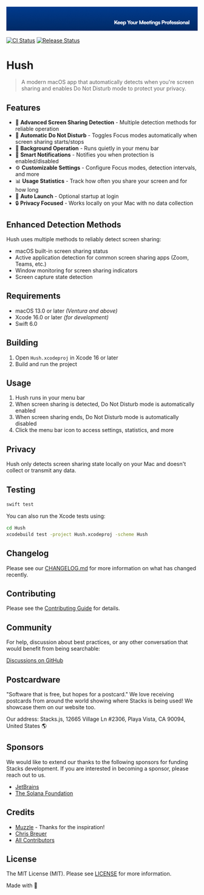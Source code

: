 <p align="center"><img src=".github/cover.jpg" alt="Social Card of this repo"></p>

[![CI Status](https://github.com/stacksjs/hush/workflows/CI/badge.svg)](https://github.com/stacksjs/hush/actions/workflows/ci.yml)
[![Release Status](https://github.com/stacksjs/hush/workflows/Release/badge.svg)](https://github.com/stacksjs/hush/actions/workflows/release.yml)
<!-- [![npm downloads][npm-downloads-src]][npm-downloads-href] -->
<!-- [![Codecov][codecov-src]][codecov-href] -->

# Hush

> A modern macOS app that automatically detects when you're screen sharing and enables Do Not Disturb mode to protect your privacy.

## Features

- 🎯 **Advanced Screen Sharing Detection** - Multiple detection methods for reliable operation
- 🔕 **Automatic Do Not Disturb** - Toggles Focus modes automatically when screen sharing starts/stops
- 🔄 **Background Operation** - Runs quietly in your menu bar
- 🔔 **Smart Notifications** - Notifies you when protection is enabled/disabled
- ⚙️ **Customizable Settings** - Configure Focus modes, detection intervals, and more
- 📊 **Usage Statistics** - Track how often you share your screen and for how long
- 🚀 **Auto Launch** - Optional startup at login
- 🔒 **Privacy Focused** - Works locally on your Mac with no data collection

## Enhanced Detection Methods

Hush uses multiple methods to reliably detect screen sharing:
- macOS built-in screen sharing status
- Active application detection for common screen sharing apps (Zoom, Teams, etc.)
- Window monitoring for screen sharing indicators
- Screen capture state detection

## Requirements

- macOS 13.0 or later _(Ventura and above)_
- Xcode 16.0 or later _(for development)_
- Swift 6.0

## Building

1. Open `Hush.xcodeproj` in Xcode 16 or later
2. Build and run the project

## Usage

1. Hush runs in your menu bar
2. When screen sharing is detected, Do Not Disturb mode is automatically enabled
3. When screen sharing ends, Do Not Disturb mode is automatically disabled
4. Click the menu bar icon to access settings, statistics, and more

## Privacy

Hush only detects screen sharing state locally on your Mac and doesn't collect or transmit any data.

## Testing

```bash
swift test
```

You can also run the Xcode tests using:

```bash
cd Hush
xcodebuild test -project Hush.xcodeproj -scheme Hush
```

## Changelog

Please see our [CHANGELOG.md](CHANGELOG.md) for more information on what has changed recently.

## Contributing

Please see the [Contributing Guide](.github/CONTRIBUTING.md) for details.

## Community

For help, discussion about best practices, or any other conversation that would benefit from being searchable:

[Discussions on GitHub](https://github.com/username/hush/discussions)

## Postcardware

"Software that is free, but hopes for a postcard." We love receiving postcards from around the world showing where Stacks is being used! We showcase them on our website too.

Our address: Stacks.js, 12665 Village Ln #2306, Playa Vista, CA 90094, United States 🌎

## Sponsors

We would like to extend our thanks to the following sponsors for funding Stacks development. If you are interested in becoming a sponsor, please reach out to us.

- [JetBrains](https://www.jetbrains.com/)
- [The Solana Foundation](https://solana.com/)

## Credits

- [Muzzle](https://github.com/gilbarbara/muzzle) - Thanks for the inspiration!
- [Chris Breuer](https://github.com/chrisbbreuer)
- [All Contributors](../../contributors)

## License

The MIT License (MIT). Please see [LICENSE](LICENSE.md) for more information.

Made with 💙
